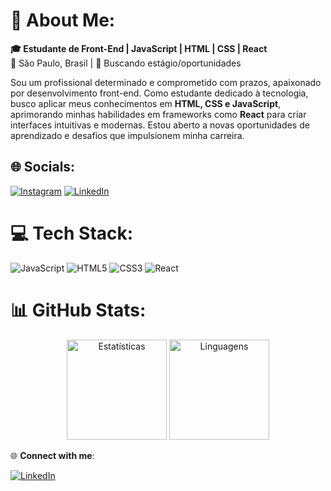 # 💫 About Me:
**🎓 Estudante de Front-End | JavaScript | HTML | CSS | React**  
📍 São Paulo, Brasil | 🎯 Buscando estágio/oportunidades<br>

Sou um profissional determinado e comprometido com prazos, apaixonado por desenvolvimento front-end. Como estudante dedicado à tecnologia, busco aplicar meus conhecimentos em **HTML, CSS e JavaScript**, aprimorando minhas habilidades em frameworks como **React** para criar interfaces intuitivas e modernas. Estou aberto a novas oportunidades de aprendizado e desafios que impulsionem minha carreira.

## 🌐 Socials:
[![Instagram](https://img.shields.io/badge/Instagram-%23E4405F.svg?logo=Instagram&logoColor=white)](https://instagram.com/@joaooliveira8r) [![LinkedIn](https://img.shields.io/badge/LinkedIn-%230077B5.svg?logo=linkedin&logoColor=white)](https://linkedin.com/in/www.linkedin.com/in/joão-pedro-oliveira-8a1684262) 

# 💻 Tech Stack:
<div align="left">  
  <img src="https://img.shields.io/badge/JavaScript-F7DF1E?style=for-the-badge&logo=javascript&logoColor=black" alt="JavaScript">  
  <img src="https://img.shields.io/badge/HTML5-E34F26?style=for-the-badge&logo=html5&logoColor=white" alt="HTML5">  
  <img src="https://img.shields.io/badge/CSS3-1572B6?style=for-the-badge&logo=css3&logoColor=white" alt="CSS3">  
  <img src="https://img.shields.io/badge/React-61DAFB?style=for-the-badge&logo=react&logoColor=black" alt="React">    
</div>  

# 📊 GitHub Stats:
<div align="center">
  <img height="160em" src="https://github-readme-stats.vercel.app/api?username=joaooliveira8r&show_icons=true&theme=midnight-purple&hide_border=true&include_all_commits=true" alt="Estatísticas">
  <img height="160em" src="https://github-readme-stats.vercel.app/api/top-langs/?username=joaooliveira8r&theme=midnight-purple&hide_border=true&layout=compact&exclude_repo=repositorio-python" alt="Linguagens">
</div>


🌐 **Connect with me**:

[![LinkedIn](https://img.shields.io/badge/LinkedIn-0077B5?style=for-the-badge&logo=linkedin&logoColor=white)](www.linkedin.com/in/joão-pedro-oliveira-8a1684262) 
